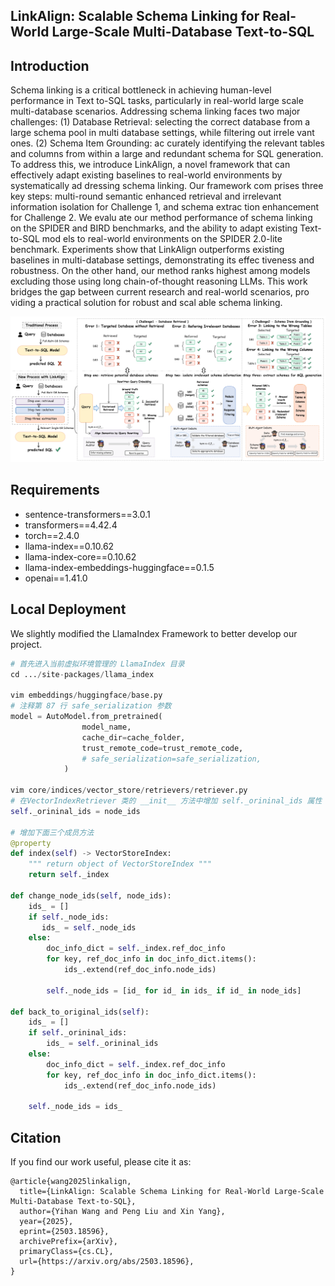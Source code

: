 ## LinkAlign: Scalable Schema Linking for Real-World Large-Scale Multi-Database Text-to-SQL

## Introduction

Schema linking is a critical bottleneck in achieving human-level performance in Text to-SQL tasks, particularly in real-world large scale multi-database scenarios. Addressing schema linking faces two major challenges: (1) Database Retrieval: selecting the correct database from a large schema pool in multi database settings, while filtering out irrele vant ones. (2) Schema Item Grounding: ac curately identifying the relevant tables and columns from within a large and redundant schema for SQL generation. To address this, we introduce LinkAlign, a novel framework that can effectively adapt existing baselines to real-world environments by systematically ad dressing schema linking. Our framework com prises three key steps: multi-round semantic enhanced retrieval and irrelevant information isolation for Challenge 1, and schema extrac tion enhancement for Challenge 2. We evalu ate our method performance of schema linking on the SPIDER and BIRD benchmarks, and the ability to adapt existing Text-to-SQL mod els to real-world environments on the SPIDER 2.0-lite benchmark. Experiments show that LinkAlign outperforms existing baselines in multi-database settings, demonstrating its effec tiveness and robustness. On the other hand, our method ranks highest among models excluding those using long chain-of-thought reasoning LLMs. This work bridges the gap between current research and real-world scenarios, pro viding a practical solution for robust and scal able schema linking. 

![Overview1](./images/Overview1.png)

## Requirements

* sentence-transformers==3.0.1
* transformers==4.42.4
* torch==2.4.0
* llama-index==0.10.62
* llama-index-core==0.10.62
* llama-index-embeddings-huggingface==0.1.5
* openai==1.41.0

## Local Deployment

We slightly modified the LlamaIndex Framework to better develop our project.

```python
# 首先进入当前虚拟环境管理的 LlamaIndex 目录
cd .../site-packages/llama_index

vim embeddings/huggingface/base.py
# 注释第 87 行 safe_serialization 参数
model = AutoModel.from_pretrained(
                model_name,
                cache_dir=cache_folder,
                trust_remote_code=trust_remote_code,
                # safe_serialization=safe_serialization,
            )

vim core/indices/vector_store/retrievers/retriever.py
# 在VectorIndexRetriever 类的 __init__ 方法中增加 self._orininal_ids 属性
self._orininal_ids = node_ids

# 增加下面三个成员方法
@property
def index(self) -> VectorStoreIndex:
    """ return object of VectorStoreIndex """
    return self._index

def change_node_ids(self, node_ids):
    ids_ = []
    if self._node_ids:
       ids_ = self._node_ids
    else:
        doc_info_dict = self._index.ref_doc_info
        for key, ref_doc_info in doc_info_dict.items():
            ids_.extend(ref_doc_info.node_ids)

        self._node_ids = [id_ for id_ in ids_ if id_ in node_ids]

def back_to_original_ids(self):
    ids_ = []
    if self._orininal_ids:
        ids_ = self._orininal_ids
    else:
        doc_info_dict = self._index.ref_doc_info
        for key, ref_doc_info in doc_info_dict.items():
            ids_.extend(ref_doc_info.node_ids)
                
    self._node_ids = ids_
```

## Citation
If you find our work useful, please cite it as:
```
@article{wang2025linkalign,
  title={LinkAlign: Scalable Schema Linking for Real-World Large-Scale Multi-Database Text-to-SQL},
  author={Yihan Wang and Peng Liu and Xin Yang},
  year={2025},
  eprint={2503.18596},
  archivePrefix={arXiv},
  primaryClass={cs.CL},
  url={https://arxiv.org/abs/2503.18596},
}
```
